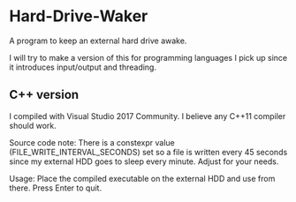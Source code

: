 # Hard-Drive-Waker
A program to keep an external hard drive awake.

I will try to make a version of this for programming languages I pick up since it introduces input/output and threading.


## C++ version
I compiled with Visual Studio 2017 Community. I believe any C++11 compiler should work.

Source code note:
There is a constexpr value (FILE_WRITE_INTERVAL_SECONDS) set so a file is written every 45 seconds since my external HDD goes to sleep every minute. Adjust for your needs.

Usage:
Place the compiled executable on the external HDD and use from there. Press Enter to quit.
